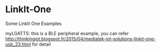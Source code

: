 # LinkIt-One
Some LinkIt One Examples

myLGATTS: this is a BLE peripheral example, you can refer http://thinkingiot.blogspot.fr/2015/04/mediatek-iot-solutions-linkit-one-usb_23.html for detail
